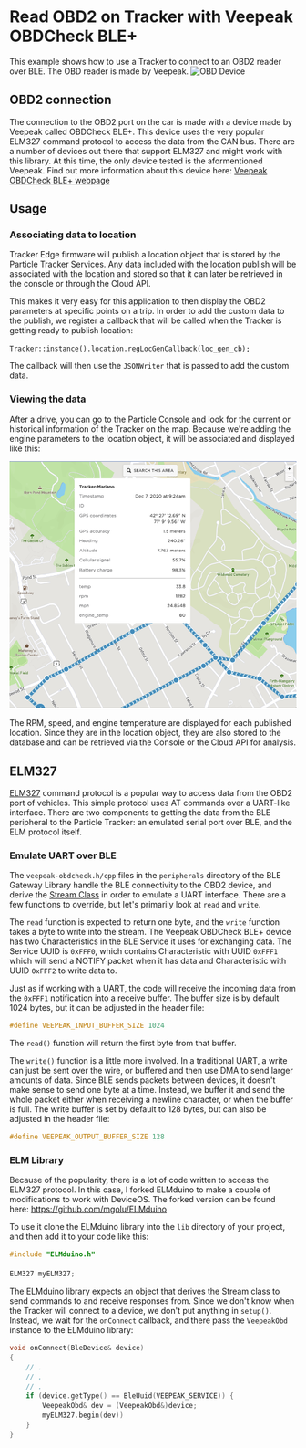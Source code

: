 # Read OBD2 on Tracker with Veepeak OBDCheck BLE+

This example shows how to use a Tracker to connect to an OBD2 reader over BLE. The OBD reader is made
by Veepeak.
<img src="https://www.veepeak.com/wp-content/uploads/2018/12/ble-plus.jpg" width="300" alt="OBD Device" />

## OBD2 connection

The connection to the OBD2 port on the car is made with a device made by Veepeak called OBDCheck BLE+.
This device uses the very popular ELM327 command protocol to access the data from the CAN bus. There
are a number of devices out there that support ELM327 and might work with this library. At this time,
the only device tested is the aformentioned Veepeak. Find out more information about this device here:
[Veepeak OBDCheck BLE+ webpage](https://www.veepeak.com/product/obdcheck-ble-plus/)

## Usage

### Associating data to location

Tracker Edge firmware will publish a location object that is stored by the Particle Tracker Services. Any data
included with the location publish will be associated with the location and stored so that it can later be
retrieved in the console or through the Cloud API.

This makes it very easy for this application to then display the OBD2 parameters at specific points on a 
trip. In order to add the custom data to the publish, we register a callback that will be called when the
Tracker is getting ready to publish location:

`Tracker::instance().location.regLocGenCallback(loc_gen_cb);`

The callback will then use the `JSONWriter` that is passed to add the custom data.

### Viewing the data

After a drive, you can go to the Particle Console and look for the current or historical information
of the Tracker on the map. Because we're adding the engine parameters to the location object, it will
be associated and displayed like this:

![Console Map View](map.png)

The RPM, speed, and engine temperature are displayed for each published location. Since they are in the location
object, they are also stored to the database and can be retrieved via the Console or the Cloud API for analysis.

## ELM327

[ELM327](https://en.wikipedia.org/wiki/ELM327) command protocol is a popular way to access data from
the OBD2 port of vehicles. This simple protocol uses AT commands over a UART-like interface. There
are two components to getting the data from the BLE peripheral to the Particle Tracker: an emulated
serial port over BLE, and the ELM protocol itself.

### Emulate UART over BLE

The `veepeak-obdcheck.h/cpp` files in the `peripherals` directory of the BLE Gateway Library 
handle the BLE connectivity to the OBD2 device, and derive the 
[Stream Class](https://github.com/particle-iot/device-os/blob/develop/wiring/inc/spark_wiring_stream.h) 
in order to emulate a UART interface. There are a few functions to override, but let's primarily look
at `read` and `write`.

The `read` function is expected to return one byte, and the `write` function takes a byte to write 
into the stream. The Veepeak OBDCheck BLE+ device has two Characteristics in the BLE Service it uses
for exchanging data. The Service UUID is `0xFFF0`, which contains Characteristic with UUID `0xFFF1`
which will send a NOTIFY packet when it has data and Characteristic with UUID `0xFFF2` to write data to.

Just as if working with a UART, the code will receive the incoming data from the `0xFFF1` notification
into a receive buffer. The buffer size is by default 1024 bytes, but it can be adjusted in the header file:

```c++
#define VEEPEAK_INPUT_BUFFER_SIZE 1024
```

The `read()` function will return the first byte from that buffer.

The `write()` function is a little more involved. In a traditional UART, a write can just be sent
over the wire, or buffered and then use DMA to send larger amounts of data. Since BLE sends packets
between devices, it doesn't make sense to send one byte at a time. Instead, we buffer it and send
the whole packet either when receiving a newline character, or when the buffer is full. The write
buffer is set by default to 128 bytes, but can also be adjusted in the header file:

```c++
#define VEEPEAK_OUTPUT_BUFFER_SIZE 128
```

### ELM Library

Because of the popularity, there is a lot of code written to access the ELM327 protocol. In this case,
I forked ELMduino to make a couple of modifications to work with DeviceOS. The forked version can be 
found here:
https://github.com/mgolu/ELMduino

To use it clone the ELMduino library into the `lib` directory of your project, and then add it to your
code like this:

```c++
#include "ELMduino.h"

ELM327 myELM327;
``` 

The ELMduino library expects an object that derives the Stream class to send commands to and receive
responses from. Since we don't know when the Tracker will connect to a device, we don't put anything
in `setup()`. Instead, we wait for the `onConnect` callback, and there pass the `VeepeakObd` instance
to the ELMduino library:

```c++
void onConnect(BleDevice& device)
{
    // .
    // .
    // .
    if (device.getType() == BleUuid(VEEPEAK_SERVICE)) {
        VeepeakObd& dev = (VeepeakObd&)device;
        myELM327.begin(dev))
    } 
}
```